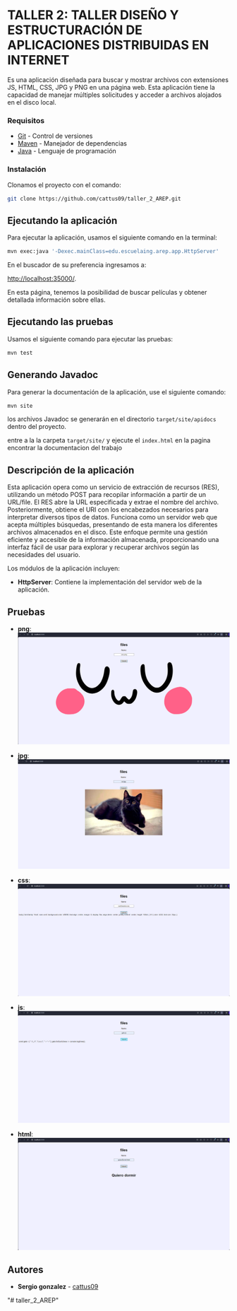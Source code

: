 # TALLER 2: TALLER DISEÑO Y ESTRUCTURACIÓN DE APLICACIONES DISTRIBUIDAS EN INTERNET

Es una aplicación diseñada para buscar y mostrar archivos con extensiones JS, HTML, CSS, JPG y PNG en una página web. Esta aplicación tiene la capacidad de manejar múltiples solicitudes y acceder a archivos alojados en el disco local.


### Requisitos 

* [Git](https://git-scm.com/) - Control de versiones
* [Maven](https://maven.apache.org/) - Manejador de dependencias
* [Java](https://www.oracle.com/java/technologies/downloads/#java21) - Lenguaje de programación


### Instalación 

Clonamos el proyecto con el comando:

```bash
git clone https://github.com/cattus09/taller_2_AREP.git

```

## Ejecutando la aplicación

Para ejecutar la aplicación, usamos el siguiente comando en la terminal:

```bash
mvn exec:java '-Dexec.mainClass=edu.escuelaing.arep.app.HttpServer'

```

En el buscador de su preferencia ingresamos a: 

[http://localhost:35000/](http://localhost:35000/).

En esta página, tenemos la posibilidad de buscar películas y obtener detallada información sobre ellas.

## Ejecutando las pruebas 

Usamos el siguiente comando para ejecutar las pruebas:

```bash
mvn test
```

## Generando Javadoc 

Para generar la documentación de la aplicación, use el siguiente comando: 

```bash
mvn site
```

los archivos Javadoc se generarán en el directorio `target/site/apidocs` dentro del proyecto.

entre a la la carpeta `target/site/` y ejecute el `index.html` en la pagina encontrar la documentacion del trabajo 

## Descripción de la aplicación 

Esta aplicación opera como un servicio de extracción de recursos (RES), utilizando un método POST para recopilar información a partir de un URL/file. El RES abre la URL especificada y extrae el nombre del archivo. Posteriormente, obtiene el URI con los encabezados necesarios para interpretar diversos tipos de datos. Funciona como un servidor web que acepta múltiples búsquedas, presentando de esta manera los diferentes archivos almacenados en el disco. Este enfoque permite una gestión eficiente y accesible de la información almacenada, proporcionando una interfaz fácil de usar para explorar y recuperar archivos según las necesidades del usuario.

Los módulos de la aplicación incluyen:

* **HttpServer**: Contiene la implementación del servidor web de la aplicación.

## Pruebas 
* **png**:
![Iniciar](src/resources/public/pruebas/png.png)

* **jpg**:
![Iniciar](src/resources/public/pruebas/jpg.png)

* **css**:
![Iniciar](src/resources/public/pruebas/css.png)

* **js**:
![Iniciar](src/resources/public/pruebas/js.png)

* **html**:
![Iniciar](src/resources/public/pruebas/html.png)


## Autores 

* **Sergio gonzalez** - [cattus09](https://github.com/cattus09)


"# taller_2_AREP" 

